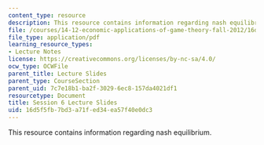 ```yaml
---
content_type: resource
description: This resource contains information regarding nash equilibrium.
file: /courses/14-12-economic-applications-of-game-theory-fall-2012/16d5f5fb7bd3a71fed34ea57f40e0dc3_MIT14_12F12_slides6.pdf
file_type: application/pdf
learning_resource_types:
- Lecture Notes
license: https://creativecommons.org/licenses/by-nc-sa/4.0/
ocw_type: OCWFile
parent_title: Lecture Slides
parent_type: CourseSection
parent_uid: 7c7e18b1-ba2f-3029-6ec8-157da4021df1
resourcetype: Document
title: Session 6 Lecture Slides
uid: 16d5f5fb-7bd3-a71f-ed34-ea57f40e0dc3
---
```

This resource contains information regarding nash equilibrium.